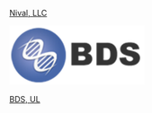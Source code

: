 [Nival, LLC](https://github.com/nivalcode)

[![image](https://github.com/bdsul/.github/blob/main/profile/bds_logo.png)](https://github.com/bdsul)

[BDS, UL](https://github.com/bdsul)
